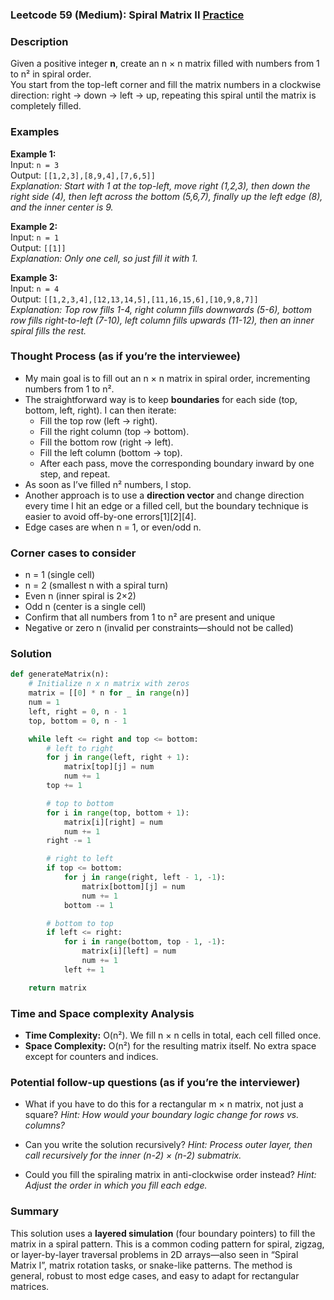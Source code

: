 ### Leetcode 59 (Medium): Spiral Matrix II [Practice](https://leetcode.com/problems/spiral-matrix-ii)

### Description  
Given a positive integer **n**, create an n × n matrix filled with numbers from 1 to n² in spiral order.  
You start from the top-left corner and fill the matrix numbers in a clockwise direction: right → down → left → up, repeating this spiral until the matrix is completely filled.

### Examples  

**Example 1:**  
Input: `n = 3`  
Output: `[[1,2,3],[8,9,4],[7,6,5]]`  
*Explanation: Start with 1 at the top-left, move right (1,2,3), then down the right side (4), then left across the bottom (5,6,7), finally up the left edge (8), and the inner center is 9.*

**Example 2:**  
Input: `n = 1`  
Output: `[[1]]`  
*Explanation: Only one cell, so just fill it with 1.*

**Example 3:**  
Input: `n = 4`  
Output: `[[1,2,3,4],[12,13,14,5],[11,16,15,6],[10,9,8,7]]`  
*Explanation: Top row fills 1-4, right column fills downwards (5-6), bottom row fills right-to-left (7-10), left column fills upwards (11-12), then an inner spiral fills the rest.*

### Thought Process (as if you’re the interviewee)  
- My main goal is to fill out an n × n matrix in spiral order, incrementing numbers from 1 to n².
- The straightforward way is to keep **boundaries** for each side (top, bottom, left, right). I can then iterate:
  - Fill the top row (left → right).
  - Fill the right column (top → bottom).
  - Fill the bottom row (right → left).
  - Fill the left column (bottom → top).
  - After each pass, move the corresponding boundary inward by one step, and repeat.
- As soon as I’ve filled n² numbers, I stop.
- Another approach is to use a **direction vector** and change direction every time I hit an edge or a filled cell, but the boundary technique is easier to avoid off-by-one errors[1][2][4].
- Edge cases are when n = 1, or even/odd n.

### Corner cases to consider  
- n = 1 (single cell)
- n = 2 (smallest n with a spiral turn)
- Even n (inner spiral is 2×2)
- Odd n (center is a single cell)
- Confirm that all numbers from 1 to n² are present and unique
- Negative or zero n (invalid per constraints—should not be called)

### Solution

```python
def generateMatrix(n):
    # Initialize n x n matrix with zeros
    matrix = [[0] * n for _ in range(n)]
    num = 1
    left, right = 0, n - 1
    top, bottom = 0, n - 1

    while left <= right and top <= bottom:
        # left to right
        for j in range(left, right + 1):
            matrix[top][j] = num
            num += 1
        top += 1

        # top to bottom
        for i in range(top, bottom + 1):
            matrix[i][right] = num
            num += 1
        right -= 1

        # right to left
        if top <= bottom:
            for j in range(right, left - 1, -1):
                matrix[bottom][j] = num
                num += 1
            bottom -= 1

        # bottom to top
        if left <= right:
            for i in range(bottom, top - 1, -1):
                matrix[i][left] = num
                num += 1
            left += 1

    return matrix
```

### Time and Space complexity Analysis  

- **Time Complexity:** O(n²). We fill n × n cells in total, each cell filled once.
- **Space Complexity:** O(n²) for the resulting matrix itself. No extra space except for counters and indices.

### Potential follow-up questions (as if you’re the interviewer)  

- What if you have to do this for a rectangular m × n matrix, not just a square?
  *Hint: How would your boundary logic change for rows vs. columns?*
  
- Can you write the solution recursively?
  *Hint: Process outer layer, then call recursively for the inner (n-2) × (n-2) submatrix.*

- Could you fill the spiraling matrix in anti-clockwise order instead?
  *Hint: Adjust the order in which you fill each edge.*

### Summary
This solution uses a **layered simulation** (four boundary pointers) to fill the matrix in a spiral pattern. This is a common coding pattern for spiral, zigzag, or layer-by-layer traversal problems in 2D arrays—also seen in “Spiral Matrix I”, matrix rotation tasks, or snake-like patterns. The method is general, robust to most edge cases, and easy to adapt for rectangular matrices.